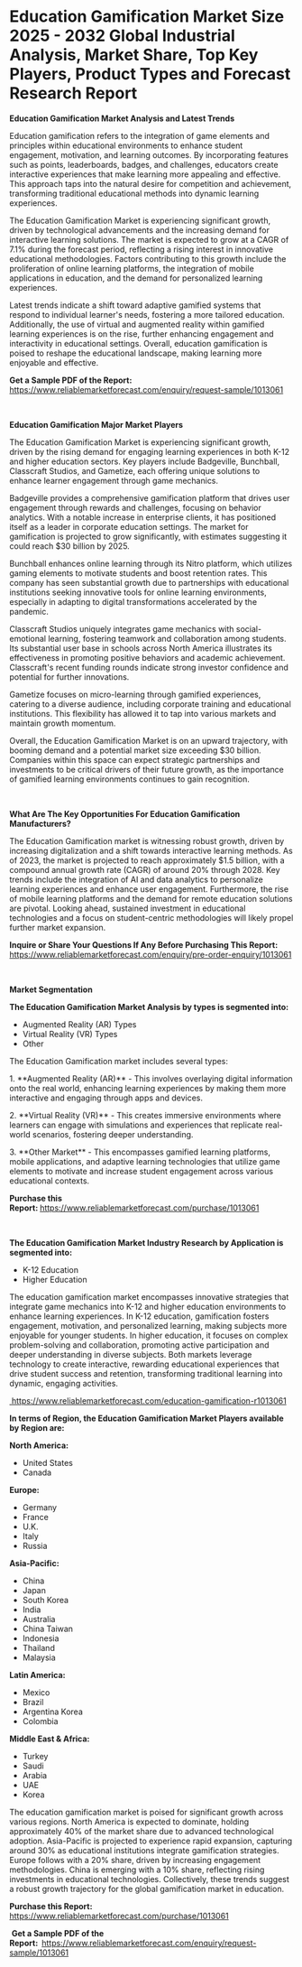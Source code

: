 <p><h1>Education Gamification Market Size 2025 - 2032 Global Industrial Analysis, Market Share, Top Key Players, Product Types and Forecast Research Report</h1></p><p><strong>Education Gamification Market Analysis and Latest Trends</strong></p>
<p><p>Education gamification refers to the integration of game elements and principles within educational environments to enhance student engagement, motivation, and learning outcomes. By incorporating features such as points, leaderboards, badges, and challenges, educators create interactive experiences that make learning more appealing and effective. This approach taps into the natural desire for competition and achievement, transforming traditional educational methods into dynamic learning experiences.</p><p>The Education Gamification Market is experiencing significant growth, driven by technological advancements and the increasing demand for interactive learning solutions. The market is expected to grow at a CAGR of 7.1% during the forecast period, reflecting a rising interest in innovative educational methodologies. Factors contributing to this growth include the proliferation of online learning platforms, the integration of mobile applications in education, and the demand for personalized learning experiences. </p><p>Latest trends indicate a shift toward adaptive gamified systems that respond to individual learner's needs, fostering a more tailored education. Additionally, the use of virtual and augmented reality within gamified learning experiences is on the rise, further enhancing engagement and interactivity in educational settings. Overall, education gamification is poised to reshape the educational landscape, making learning more enjoyable and effective.</p></p>
<p><strong>Get a Sample PDF of the Report:&nbsp;</strong> <a href="https://www.reliablemarketforecast.com/enquiry/request-sample/1013061?utm_campaign=3294&utm_medium=2&utm_source=Github&utm_content=ia&utm_term=17042025&utm_id=education-gamification">https://www.reliablemarketforecast.com/enquiry/request-sample/1013061</a></p>
<p>&nbsp;</p>
<p><strong>Education Gamification Major Market Players</strong></p>
<p><p>The Education Gamification Market is experiencing significant growth, driven by the rising demand for engaging learning experiences in both K-12 and higher education sectors. Key players include Badgeville, Bunchball, Classcraft Studios, and Gametize, each offering unique solutions to enhance learner engagement through game mechanics.</p><p>Badgeville provides a comprehensive gamification platform that drives user engagement through rewards and challenges, focusing on behavior analytics. With a notable increase in enterprise clients, it has positioned itself as a leader in corporate education settings. The market for gamification is projected to grow significantly, with estimates suggesting it could reach $30 billion by 2025.</p><p>Bunchball enhances online learning through its Nitro platform, which utilizes gaming elements to motivate students and boost retention rates. This company has seen substantial growth due to partnerships with educational institutions seeking innovative tools for online learning environments, especially in adapting to digital transformations accelerated by the pandemic.</p><p>Classcraft Studios uniquely integrates game mechanics with social-emotional learning, fostering teamwork and collaboration among students. Its substantial user base in schools across North America illustrates its effectiveness in promoting positive behaviors and academic achievement. Classcraft's recent funding rounds indicate strong investor confidence and potential for further innovations.</p><p>Gametize focuses on micro-learning through gamified experiences, catering to a diverse audience, including corporate training and educational institutions. This flexibility has allowed it to tap into various markets and maintain growth momentum.</p><p>Overall, the Education Gamification Market is on an upward trajectory, with booming demand and a potential market size exceeding $30 billion. Companies within this space can expect strategic partnerships and investments to be critical drivers of their future growth, as the importance of gamified learning environments continues to gain recognition.</p></p>
<p>&nbsp;</p>
<p><strong>What Are The Key Opportunities For Education Gamification Manufacturers?</strong></p>
<p><p>The Education Gamification market is witnessing robust growth, driven by increasing digitalization and a shift towards interactive learning methods. As of 2023, the market is projected to reach approximately $1.5 billion, with a compound annual growth rate (CAGR) of around 20% through 2028. Key trends include the integration of AI and data analytics to personalize learning experiences and enhance user engagement. Furthermore, the rise of mobile learning platforms and the demand for remote education solutions are pivotal. Looking ahead, sustained investment in educational technologies and a focus on student-centric methodologies will likely propel further market expansion.</p></p>
<p><strong>Inquire or Share Your Questions If Any Before Purchasing This Report:</strong> <a href="https://www.reliablemarketforecast.com/enquiry/pre-order-enquiry/1013061?utm_campaign=3294&utm_medium=2&utm_source=Github&utm_content=ia&utm_term=17042025&utm_id=education-gamification">https://www.reliablemarketforecast.com/enquiry/pre-order-enquiry/1013061</a></p>
<p>&nbsp;</p>
<p><strong>Market Segmentation</strong></p>
<p><strong>The Education Gamification Market Analysis by types is segmented into:</strong></p>
<p><ul><li>Augmented Reality (AR) Types</li><li>Virtual Reality (VR) Types</li><li>Other</li></ul></p>
<p><p>The Education Gamification market includes several types: </p><p>1. **Augmented Reality (AR)** - This involves overlaying digital information onto the real world, enhancing learning experiences by making them more interactive and engaging through apps and devices.</p><p>2. **Virtual Reality (VR)** - This creates immersive environments where learners can engage with simulations and experiences that replicate real-world scenarios, fostering deeper understanding.</p><p>3. **Other Market** - This encompasses gamified learning platforms, mobile applications, and adaptive learning technologies that utilize game elements to motivate and increase student engagement across various educational contexts.</p></p>
<p><strong>Purchase this Report:&nbsp;</strong><a href="https://www.reliablemarketforecast.com/purchase/1013061?utm_campaign=3294&utm_medium=2&utm_source=Github&utm_content=ia&utm_term=17042025&utm_id=education-gamification">https://www.reliablemarketforecast.com/purchase/1013061</a></p>
<p>&nbsp;</p>
<p><strong>The Education Gamification Market Industry Research by Application is segmented into:</strong></p>
<p><ul><li>K-12 Education</li><li>Higher Education</li></ul></p>
<p><p>The education gamification market encompasses innovative strategies that integrate game mechanics into K-12 and higher education environments to enhance learning experiences. In K-12 education, gamification fosters engagement, motivation, and personalized learning, making subjects more enjoyable for younger students. In higher education, it focuses on complex problem-solving and collaboration, promoting active participation and deeper understanding in diverse subjects. Both markets leverage technology to create interactive, rewarding educational experiences that drive student success and retention, transforming traditional learning into dynamic, engaging activities.</p></p>
<p><a href="https://www.reliablemarketforecast.com/education-gamification-r1013061?utm_campaign=3294&utm_medium=2&utm_source=Github&utm_content=ia&utm_term=17042025&utm_id=education-gamification">&nbsp;https://www.reliablemarketforecast.com/education-gamification-r1013061</a></p>
<p><strong>In terms of Region, the Education Gamification Market Players available by Region are:</strong></p>
<p>
    <p> <strong> North America: </strong>
        <ul>
            <li>United States</li>
            <li>Canada</li>
        </ul>
        </p> 
    <p> <strong> Europe: </strong>
        <ul>
            <li>Germany</li>
            <li>France</li>
            <li>U.K.</li>
            <li>Italy</li>
            <li>Russia</li>
        </ul>
        </p> 
    <p> <strong> Asia-Pacific: </strong>
        <ul>
            <li>China</li>
            <li>Japan</li>
            <li>South Korea</li>
            <li>India</li>
            <li>Australia</li>
            <li>China Taiwan</li>
            <li>Indonesia</li>
            <li>Thailand</li>
            <li>Malaysia</li>
        </ul>
        </p> 
    <p> <strong> Latin America: </strong>
        <ul>
            <li>Mexico</li>
            <li>Brazil</li>
            <li>Argentina Korea</li>
            <li>Colombia</li>
        </ul>
        </p> 
    <p> <strong> Middle East & Africa: </strong>
        <ul>
            <li>Turkey</li>
            <li>Saudi</li>
            <li>Arabia</li>
            <li>UAE</li>
            <li>Korea</li>
        </ul>
    </p>
    </p>
<p><p>The education gamification market is poised for significant growth across various regions. North America is expected to dominate, holding approximately 40% of the market share due to advanced technological adoption. Asia-Pacific is projected to experience rapid expansion, capturing around 30% as educational institutions integrate gamification strategies. Europe follows with a 20% share, driven by increasing engagement methodologies. China is emerging with a 10% share, reflecting rising investments in educational technologies. Collectively, these trends suggest a robust growth trajectory for the global gamification market in education.</p></p>
<p><strong>Purchase this Report: </strong><a href="https://www.reliablemarketforecast.com/purchase/1013061?utm_campaign=3294&utm_medium=2&utm_source=Github&utm_content=ia&utm_term=17042025&utm_id=education-gamification">https://www.reliablemarketforecast.com/purchase/1013061</a></p>
<p>&nbsp;<strong>Get a Sample PDF of the Report:&nbsp;&nbsp;</strong><a href="https://www.reliablemarketforecast.com/enquiry/request-sample/1013061?utm_campaign=3294&utm_medium=2&utm_source=Github&utm_content=ia&utm_term=17042025&utm_id=education-gamification">https://www.reliablemarketforecast.com/enquiry/request-sample/1013061</a></p>
<p><strong></strong></p>
<p><p></p><p></p><p></p></p>